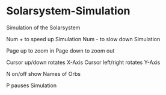 # Solarsystem-Simulation
Simulation of the Solarsystem

Num + to speed up Simulation
Num - to slow down Simulation

Page up to zoom in
Page down to zoom out

Cursor up/down rotates X-Axis
Cursor left/right rotates Y-Axis

N on/off show Names of Orbs

P pauses Simulation

